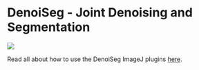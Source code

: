 DenoiSeg - Joint Denoising and Segmentation
=======
[![](https://travis-ci.com/juglab/DenoiSeg_fiji.svg?branch=master)](https://travis-ci.com/juglab/DenoiSeg_fiji)

Read all about how to use the DenoiSeg ImageJ plugins [here](https://imagej.net/DenoiSeg).
